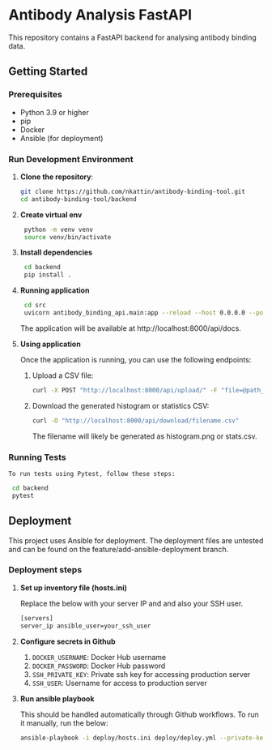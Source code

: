 # Antibody Analysis FastAPI

This repository contains a FastAPI backend for analysing antibody binding data.

## Getting Started

### Prerequisites

- Python 3.9 or higher
- pip
- Docker
- Ansible (for deployment)

### Run Development Environment

1. **Clone the repository**:

   ```bash
   git clone https://github.com/nkattin/antibody-binding-tool.git
   cd antibody-binding-tool/backend
   ```

2. **Create virtual env**

   ```bash
    python -m venv venv
    source venv/bin/activate
   ```

3. **Install dependencies**

   ```bash
    cd backend
    pip install .
   ```

2. **Running application**

   ```bash
    cd src
    uvicorn antibody_binding_api.main:app --reload --host 0.0.0.0 --port 8000
   ```

    The application will be available at http://localhost:8000/api/docs.


3. **Using application**

    Once the application is running, you can use the following endpoints:

    1. Upload a CSV file:

        ```bash
        curl -X POST "http://localhost:8000/api/upload/" -F "file=@path_to_your_file.csv"
        ```
    
    2. Download the generated histogram or statistics CSV:

        ```bash
        curl -O "http://localhost:8000/api/download/filename.csv"
        ```

        The filename will likely be generated as histogram.png or stats.csv.


### Running Tests

    To run tests using Pytest, follow these steps:

   ```bash
    cd backend
    pytest
   ```


## Deployment

This project uses Ansible for deployment. The deployment files are untested and can be found on the feature/add-ansible-deployment branch. 

### Deployment steps

1. **Set up inventory file (hosts.ini)**

    Replace the below with your server IP and and also your SSH user.

    ```bash
    [servers]
    server_ip ansible_user=your_ssh_user
   ```

2. **Configure secrets in Github**

    1. `DOCKER_USERNAME`: Docker Hub username
    2. `DOCKER_PASSWORD`: Docker Hub password
    3. `SSH_PRIVATE_KEY`: Private ssh key for accessing production server
    4. `SSH_USER`: Username for access to production server

3. **Run ansible playbook**

    This should be handled automatically through Github workflows. To run it manually, run the below:

    ```bash
    ansible-playbook -i deploy/hosts.ini deploy/deploy.yml --private-key /path/to/private_key -u your_ssh_user
   ```





